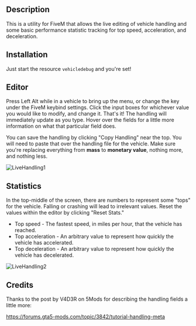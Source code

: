 ## Description
This is a utility for FiveM that allows the live editing of vehicle handling and some basic performance statistic tracking for top speed, acceleration, and deceleration.

## Installation
Just start the resource `vehicledebug` and you're set!

## Editor
Press Left Alt while in a vehicle to bring up the menu, or change the key under the FiveM keybind settings. Click the input boxes for whichever value you would like to modify, and change it. That's it! The handling will immediately update as you type. Hover over the fields for a little more information on what that particular field does.

You can save the handling by clicking "Copy Handling" near the top. You will need to paste that over the handling file for the vehicle. Make sure you're replacing everything from **mass** to **monetary value**, nothing more, and nothing less.

![LiveHandling1](https://user-images.githubusercontent.com/8594390/113525001-6b17b380-9580-11eb-8411-5a7076a4514e.png)

## Statistics
In the top-middle of the screen, there are numbers to represent some "tops" for the vehicle. Falling or crashing will lead to irrelevant values. Reset the values within the editor by clicking "Reset Stats."
* Top speed - The fastest speed, in miles per hour, that the vehicle has reached.
* Top acceleration - An arbitrary value to represent how quickly the vehicle has accelerated.
* Top deceleration - An arbitrary value to represent how quickly the vehicle has decelerated.

![LiveHandling2](https://user-images.githubusercontent.com/8594390/113525004-6e12a400-9580-11eb-8ad2-a5fd70aef41d.png)

## Credits
Thanks to the post by V4D3R on 5Mods for describing the handling fields a little more:

https://forums.gta5-mods.com/topic/3842/tutorial-handling-meta
